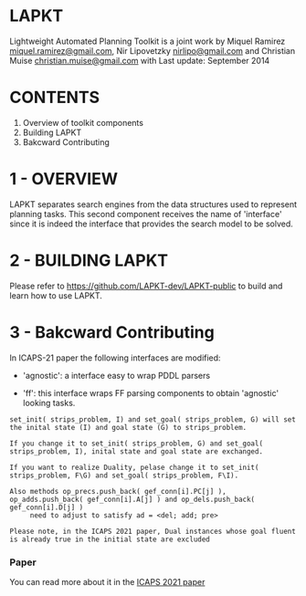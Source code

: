 LAPKT
======

Lightweight Automated Planning Toolkit is a joint work by Miquel Ramirez <miquel.ramirez@gmail.com>, Nir Lipovetzky <nirlipo@gmail.com> and Christian Muise <christian.muise@gmail.com> with Last update: September 2014

CONTENTS
========

1. Overview of toolkit components
2. Building LAPKT
3. Bakcward Contributing

1 - OVERVIEW
===========

LAPKT separates search engines from the data structures used to represent
planning tasks. This second component receives the name of 'interface' since
it is indeed the interface that provides the search model to be solved.

2 - BUILDING LAPKT
==================

Please refer to https://github.com/LAPKT-dev/LAPKT-public to build and learn how to use LAPKT.



3 - Bakcward Contributing
===========


In ICAPS-21 paper the following interfaces are modified:

* 'agnostic': a interface easy to wrap PDDL parsers

* 'ff': this interface wraps FF parsing components to obtain 'agnostic' looking
tasks.

```
set_init( strips_problem, I) and set_goal( strips_problem, G) will set the inital state (I) and goal state (G) to strips_problem. 

If you change it to set_init( strips_problem, G) and set_goal( strips_problem, I), inital state and goal state are exchanged.
```

```
If you want to realize Duality, pelase change it to set_init( strips_problem, F\G) and set_goal( strips_problem, F\I). 

Also methods op_precs.push_back( gef_conn[i].PC[j] ), op_adds.push_back( gef_conn[i].A[j] ) and op_dels.push_back( gef_conn[i].D[j] ) 
     need to adjust to satisfy ad = <del; add; pre>

Please note, in the ICAPS 2021 paper, Dual instances whose goal fluent is already true in the initial state are excluded
```


### Paper ###
You can read more about it in the [ICAPS 2021 paper](https://ojs.aaai.org/index.php/ICAPS/article/view/15965/15776)

